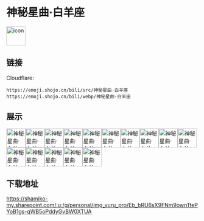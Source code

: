 # 神秘星曲·白羊座
<img src="https://emoji.shojo.cn/bili/src/神秘星曲·白羊座/icon.png" width="50" height="50" alt="icon">

## 链接
Cloudflare:
```
https://emoji.shojo.cn/bili/src/神秘星曲·白羊座
https://emoji.shojo.cn/bili/webp/神秘星曲·白羊座
```
## 展示
<img src="https://emoji.shojo.cn/bili/src/神秘星曲·白羊座/神秘星曲·白羊座-桃花朵朵.png" width="50" height="50" alt="神秘星曲·白羊座-桃花朵朵"><img src="https://emoji.shojo.cn/bili/src/神秘星曲·白羊座/神秘星曲·白羊座-好运连连.png" width="50" height="50" alt="神秘星曲·白羊座-好运连连"><img src="https://emoji.shojo.cn/bili/src/神秘星曲·白羊座/神秘星曲·白羊座-财源滚滚.png" width="50" height="50" alt="神秘星曲·白羊座-财源滚滚"><img src="https://emoji.shojo.cn/bili/src/神秘星曲·白羊座/神秘星曲·白羊座-呜呜呜.png" width="50" height="50" alt="神秘星曲·白羊座-呜呜呜"><img src="https://emoji.shojo.cn/bili/src/神秘星曲·白羊座/神秘星曲·白羊座-哈哈哈哈.png" width="50" height="50" alt="神秘星曲·白羊座-哈哈哈哈"><img src="https://emoji.shojo.cn/bili/src/神秘星曲·白羊座/神秘星曲·白羊座-蹦迪.png" width="50" height="50" alt="神秘星曲·白羊座-蹦迪"><img src="https://emoji.shojo.cn/bili/src/神秘星曲·白羊座/神秘星曲·白羊座-冲鸭.png" width="50" height="50" alt="神秘星曲·白羊座-冲鸭"><img src="https://emoji.shojo.cn/bili/src/神秘星曲·白羊座/神秘星曲·白羊座-打滚.png" width="50" height="50" alt="神秘星曲·白羊座-打滚"><img src="https://emoji.shojo.cn/bili/src/神秘星曲·白羊座/神秘星曲·白羊座-让我康康.png" width="50" height="50" alt="神秘星曲·白羊座-让我康康"><img src="https://emoji.shojo.cn/bili/src/神秘星曲·白羊座/神秘星曲·白羊座-羡慕.png" width="50" height="50" alt="神秘星曲·白羊座-羡慕"><img src="https://emoji.shojo.cn/bili/src/神秘星曲·白羊座/神秘星曲·白羊座-披狼皮的羊.png" width="50" height="50" alt="神秘星曲·白羊座-披狼皮的羊"><img src="https://emoji.shojo.cn/bili/src/神秘星曲·白羊座/神秘星曲·白羊座-替罪羊.png" width="50" height="50" alt="神秘星曲·白羊座-替罪羊"><img src="https://emoji.shojo.cn/bili/src/神秘星曲·白羊座/神秘星曲·白羊座-？.png" width="50" height="50" alt="神秘星曲·白羊座-？"><img src="https://emoji.shojo.cn/bili/src/神秘星曲·白羊座/神秘星曲·白羊座-八嘎牙rua.png" width="50" height="50" alt="神秘星曲·白羊座-八嘎牙rua"><img src="https://emoji.shojo.cn/bili/src/神秘星曲·白羊座/神秘星曲·白羊座-白羊座.png" width="50" height="50" alt="神秘星曲·白羊座-白羊座">

## 下载地址

https://shamiko-my.sharepoint.com/:u:/g/personal/img_yuru_pro/Eb_bRU6sX9FNm9ownTtePYoB1gs-qWB5oPddyGvBW0XTUA